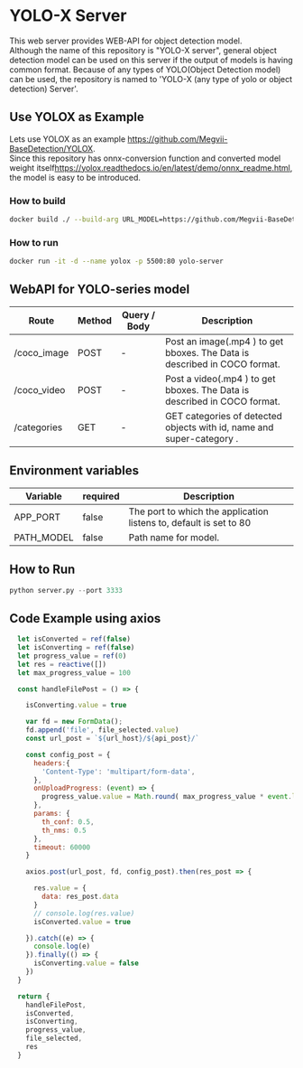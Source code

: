 # YOLO-X Server

 This web server provides WEB-API for object detection model.  
Although the name of this repository is "YOLO-X server", general object detection model can be used on this server if the output of models is having common format. Because of any types of YOLO(Object Detection model) can be used, the repository is named to 'YOLO-X (any type of yolo or object detection) Server'.  

## Use YOLOX as Example

 Lets use YOLOX as an example <https://github.com/Megvii-BaseDetection/YOLOX>.  
Since this repository has onnx-conversion function and converted model weight itself<https://yolox.readthedocs.io/en/latest/demo/onnx_readme.html>, the model is easy to be introduced.  

### How to build

```bash
docker build ./ --build-arg URL_MODEL=https://github.com/Megvii-BaseDetection/YOLOX/releases/download/0.1.1rc0/yolox_m.onnx -t yolo-server
```

### How to run

```bash
docker run -it -d --name yolox -p 5500:80 yolo-server
```

## WebAPI for YOLO-series model  

| Route | Method | Query / Body | Description |
| --- | --- | --- | --- |
| /coco_image | POST | - | Post an image(.mp4 ) to get bboxes. The Data is described in COCO format. |
| /coco_video | POST | - | Post a video(.mp4 ) to get bboxes. The Data is described in COCO format. |
| /categories | GET | - | GET categories of detected objects with id, name and super-category . |

## Environment variables

| Variable | required | Description |
| --- | --- | --- |
| APP_PORT | false | The port to which the application listens to, default is set to 80 |
| PATH_MODEL | false | Path name for model. |

## How to Run

```python
python server.py --port 3333
```

## Code Example using axios

```javascript
  let isConverted = ref(false)
  let isConverting = ref(false)
  let progress_value = ref(0)
  let res = reactive([])
  let max_progress_value = 100

  const handleFilePost = () => {

    isConverting.value = true

    var fd = new FormData();
    fd.append('file', file_selected.value)
    const url_post = `${url_host}/${api_post}/`

    const config_post = { 
      headers:{ 
        'Content-Type': 'multipart/form-data', 
      },
      onUploadProgress: (event) => {
        progress_value.value = Math.round( max_progress_value * event.loaded / event.total)
      },
      params: {
        th_conf: 0.5,
        th_nms: 0.5
      },
      timeout: 60000
    }

    axios.post(url_post, fd, config_post).then(res_post => {

      res.value = {
        data: res_post.data
      }
      // console.log(res.value)
      isConverted.value = true

    }).catch((e) => {
      console.log(e)
    }).finally(() => {
      isConverting.value = false
    })
  }

  return {
    handleFilePost,
    isConverted,
    isConverting,
    progress_value,
    file_selected,
    res
  }

```

